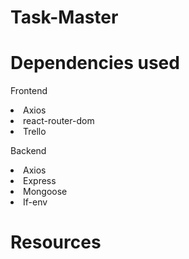 # Task-Master



# Dependencies used
Frontend
<li>Axios</li>
<li>react-router-dom</li>
<li>Trello</li>


Backend
<li>Axios</li>
<li>Express</li>
<li>Mongoose</li>
<li>If-env</li>

# Resources